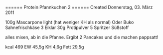 
====== Protein Pfannkuchen 2 ======
Created Donnerstag, 03. März 2011

100g Mascarpone light (hat weniger KH als normal) Oder Buko Sahnefrischkäse
3 Eiklar
30g Protipulver
5 Spritzer Süßstoff

alles mixen, ab in die Pfanne. Ergibt 2 Pancakes und die machen pappsatt!

kcal 469
EW 45,5g
KH 4,6g
Fett 29,5g

